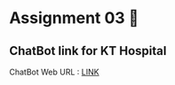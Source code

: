 # Assignment 03 🎯

## ChatBot link for KT Hospital

ChatBot Web URL : [LINK](https://web-chat.global.assistant.watson.appdomain.cloud/preview.html?backgroundImageURL=https%3A%2F%2Fau-syd.assistant.watson.cloud.ibm.com%2Fpublic%2Fimages%2Fupx-ff405e1f-2e72-4e71-a281-4ff48c3d5b48%3A%3A860d93b6-334a-4082-acd7-3232ed483226&integrationID=ad23f1e9-cd02-4747-b7cb-e6967ab25694&region=au-syd&serviceInstanceID=ff405e1f-2e72-4e71-a281-4ff48c3d5b48)
